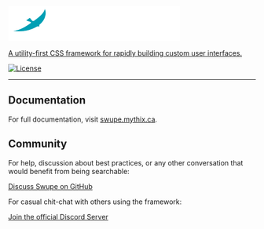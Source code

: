 
<p>
  <a href="https://swupe.mythix.ca/" target="_blank">
    <img src="swupe-white-svg.svg" alt="Swupe" width="350" height="70">
</p>

A utility-first CSS framework for rapidly building custom user interfaces.

<p>
<a href="https://github.com/swupe/swupe/blob/main/LICENSE"><img src="https://img.shields.io/npm/l/tailwindcss.svg" alt="License"></a>
</p>

------

## Documentation

For full documentation, visit [swupe.mythix.ca](https://swupe.mythix.ca).

## Community

For help, discussion about best practices, or any other conversation that would benefit from being searchable:

[Discuss Swupe on GitHub](https://github.com/swupe/swupe/discussions)

For casual chit-chat with others using the framework:

[Join the official Discord Server](https://discord.gg/4krgW2YgHg)

